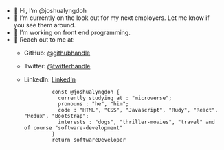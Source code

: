 - 👋 Hi, I’m @joshualyngdoh
- 👀 I’m currently on the look out for my next employers. Let me know if you see them around.
- 🌱 I’m working on front end programming.
- 💞️ Reach out to me at: 
    - GitHub: [@githubhandle](https://github.com/joshualyngdoh)
    - Twitter: [@twitterhandle](https://twitter.com/Joshualyngdoh08?t=7EOMBNKMhdAgQwM4EGl3iQ&s=31)
    - LinkedIn: [LinkedIn](https://www.linkedin.com/in/joshua-lyngdoh-11ba7021a/)



                   const @joshualyngdoh {
                     currently studying at : "microverse";
                     pronouns : "he", "him";
                     code : "HTML", "CSS", "Javascript", "Rudy", "React", "Redux", "Bootstrap";
                     interests : "dogs", "thriller-movies", "travel" and of course "software-development"
                   }
                   return softwareDeveloper

